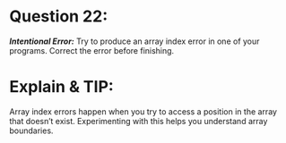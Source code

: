 # Question 22: 
***Intentional Error:*** Try to produce an array index error in one of your programs. Correct the error before finishing.

# Explain & TIP: 
Array index errors happen when you try to access a position in the array that doesn’t exist. Experimenting with this helps you understand array boundaries.
